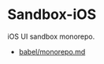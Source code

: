 # Sandbox-iOS

iOS UI sandbox monorepo.

- [babel/monorepo.md](https://github.com/babel/babel/blob/master/doc/design/monorepo.md)
